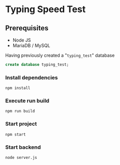 # Typing Speed Test

## Prerequisites

* Node JS
* MariaDB / MySQL

Having previously created a "`typing_test`" database
```sql
create database typing_test;
```

### Install dependencies

`npm install`

### Execute run build
`npm run build`

### Start project
`npm start`

### Start backend

`node server.js`
